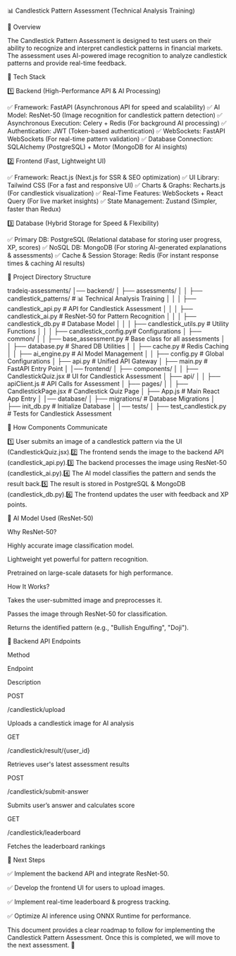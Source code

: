 📊 Candlestick Pattern Assessment (Technical Analysis Training)

📌 Overview

The Candlestick Pattern Assessment is designed to test users on their ability to recognize and interpret candlestick patterns in financial markets. The assessment uses AI-powered image recognition to analyze candlestick patterns and provide real-time feedback.

🚀 Tech Stack

1️⃣ Backend (High-Performance API & AI Processing)

✅ Framework: FastAPI (Asynchronous API for speed and scalability)
✅ AI Model: ResNet-50 (Image recognition for candlestick pattern detection)
✅ Asynchronous Execution: Celery + Redis (For background AI processing)
✅ Authentication: JWT (Token-based authentication)
✅ WebSockets: FastAPI WebSockets (For real-time pattern validation)
✅ Database Connection: SQLAlchemy (PostgreSQL) + Motor (MongoDB for AI insights)

2️⃣ Frontend (Fast, Lightweight UI)

✅ Framework: React.js (Next.js for SSR & SEO optimization)
✅ UI Library: Tailwind CSS (For a fast and responsive UI)
✅ Charts & Graphs: Recharts.js (For candlestick visualization)
✅ Real-Time Features: WebSockets + React Query (For live market insights)
✅ State Management: Zustand (Simpler, faster than Redux)

3️⃣ Database (Hybrid Storage for Speed & Flexibility)

✅ Primary DB: PostgreSQL (Relational database for storing user progress, XP, scores)
✅ NoSQL DB: MongoDB (For storing AI-generated explanations & assessments)
✅ Cache & Session Storage: Redis (For instant response times & caching AI results)

📁 Project Directory Structure

tradeiq-assessments/
│── backend/
│   ├── assessments/
│   │   ├── candlestick_patterns/    # 📊 Technical Analysis Training
│   │   │   ├── candlestick_api.py   # API for Candlestick Assessment
│   │   │   ├── candlestick_ai.py    # ResNet-50 for Pattern Recognition
│   │   │   ├── candlestick_db.py    # Database Model
│   │   │   ├── candlestick_utils.py # Utility Functions
│   │   │   ├── candlestick_config.py# Configurations
│   ├── common/
│   │   ├── base_assessment.py       # Base class for all assessments
│   │   ├── database.py              # Shared DB Utilities
│   │   ├── cache.py                 # Redis Caching
│   │   ├── ai_engine.py             # AI Model Management
│   │   ├── config.py                # Global Configurations
│   ├── api.py                        # Unified API Gateway
│   ├── main.py                       # FastAPI Entry Point
│
│── frontend/
│   ├── components/
│   │   ├── CandlestickQuiz.jsx       # UI for Candlestick Assessment
│   ├── api/
│   │   ├── apiClient.js              # API Calls for Assessment
│   ├── pages/
│   │   ├── CandlestickPage.jsx       # Candlestick Quiz Page
│   ├── App.js                        # Main React App Entry
│
│── database/
│   ├── migrations/                    # Database Migrations
│   ├── init_db.py                      # Initialize Database
│
│── tests/
│   ├── test_candlestick.py             # Tests for Candlestick Assessment

🔗 How Components Communicate

1️⃣ User submits an image of a candlestick pattern via the UI (CandlestickQuiz.jsx).2️⃣ The frontend sends the image to the backend API (candlestick_api.py).3️⃣ The backend processes the image using ResNet-50 (candlestick_ai.py).4️⃣ The AI model classifies the pattern and sends the result back.5️⃣ The result is stored in PostgreSQL & MongoDB (candlestick_db.py).6️⃣ The frontend updates the user with feedback and XP points.

🧠 AI Model Used (ResNet-50)

Why ResNet-50?

Highly accurate image classification model.

Lightweight yet powerful for pattern recognition.

Pretrained on large-scale datasets for high performance.

How It Works?

Takes the user-submitted image and preprocesses it.

Passes the image through ResNet-50 for classification.

Returns the identified pattern (e.g., "Bullish Engulfing", "Doji").

📡 Backend API Endpoints

Method

Endpoint

Description

POST

/candlestick/upload

Uploads a candlestick image for AI analysis

GET

/candlestick/result/{user_id}

Retrieves user's latest assessment results

POST

/candlestick/submit-answer

Submits user’s answer and calculates score

GET

/candlestick/leaderboard

Fetches the leaderboard rankings

🚀 Next Steps

✅ Implement the backend API and integrate ResNet-50.

✅ Develop the frontend UI for users to upload images.

✅ Implement real-time leaderboard & progress tracking.

✅ Optimize AI inference using ONNX Runtime for performance.

This document provides a clear roadmap to follow for implementing the Candlestick Pattern Assessment. Once this is completed, we will move to the next assessment. 🚀

